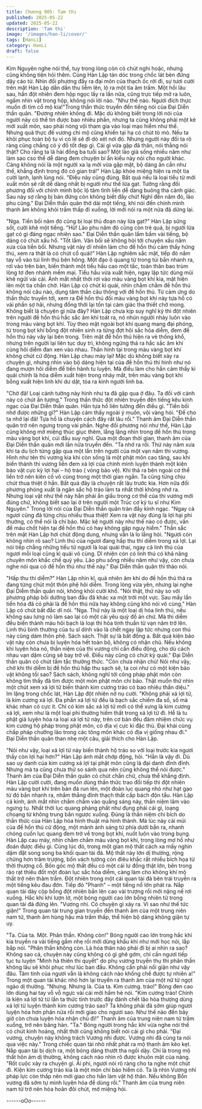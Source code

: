 ```yaml
---
title: Chương 905: Tam thi
published: 2025-05-22
updated: 2025-05-22
description: 'Tam thi'
image: '/images/han-li/cover/'
tags: [HanLi]
category: HanLi
draft: false
---
```


Kim Nguyên nghe nói thế, tuy trong lòng còn có chút nghi hoặc,
nhưng cũng không tiện hỏi thêm. Cùng Hàn Lập tán dóc trong
chốc lát bèn đứng dậy cáo từ. Nhìn đối phương đẩy ra đại môn
của thạch ốc rời đi, sự tươi cười trên mặt Hàn Lập dần dần thu
liễm lên, lộ ra một tia âm trầm. Một hồi lâu sau, hắn đột nhiên đem
hộp ngọc lấy ra lần nữa, cũng trực tiếp mở ra luôn, ngắm nhìn vật
trong hộp, không nói lời nào.
"Như thế nào. Ngươi đích thực muốn đi tìm cổ mộ kia!"Trong thần
thức truyền đến tiếng nói của Đại Diễn thần quân.
"Đương nhiên không đi. Mặc dù không biết trong lời nói của người
này có thể tin được bao nhiêu phần, nhưng ta cũng không phải
một kẻ mới xuất môn, sao phải nóng vội tham gia vào loại mạo
hiểm như thế. Nhưng quả thực đế vương chi mộ cũng khiến tại hạ
có chút tò mò. Nếu ta khôi phục toàn bộ tu vi có lẽ sẽ đi dò xét nơi
đó. Nhưng người này đối ta rõ ràng cũng chẳng có ý đồ tốt đẹp gì.
Cái gì vừa gặp đã thân, nói thẳng nói thật? Cho rằng ta là hài
đồng ba tuổi sao? Một lão già sống nhiều năm như làm sao cso
thể dễ dàng đem chuyện bí ẩn kiểu này nói cho người khác. Càng
không nói là một người xa lạ mới vừa gặp mặt, bộ dáng ân cần
như thế, khẳng định trong đó có gian trá!"
Hàn Lập khóe miệng hiện ra một tia cười lạnh, lạnh lùng nói.
"Điều này cũng đúng. Bất quá nếu là loại tiểu tử mới xuất môn sẽ
rất dễ dàng nhất bị người như thế lừa gạt. Tưởng rằng đối
phương đối với chính mình bộc lộ tâm tình liền dễ dàng buông tha
cảnh giác. Sau này sợ rằng bị bán đứng còn không biết đấy chứ!
Nghĩ đến năm đó, lão phu cũng." Đại Diễn thần quân thở dài một
tiếng, khi nói đến chính mình thanh âm không khỏi trầm thấp đi
xuống, lời mới nói ra một nửa đã dừng lại.

"Nga. Tiền bối năm đó cũng bị loại thủ đoạn này lừa gạt?" Hàn
Lập sửng sốt, cười khẽ một tiếng.
"Hừ! Lão phu năm đó cũng còn trẻ quá, bị người lừa gạt có gì
đáng ngạc nhiên sao."
Đại Diễn thần quân lầm bầm vài tiếng, bộ dáng có chút xấu hổ.
"Tốt lắm. Vãn bối sẽ không hỏi tới chuyện xấu năm xưa của tiền
bối. Nhưng vật này dĩ nhiên làm cho đề hồn thú cảm thấy hứng
thú, xem ra thật là có chút cổ quái!" Hàn Lập nghiêm sắc mặt, tiếp
đó nắm tay vỗ vào túi linh thú bên hông. Một đạo ô quang từ trong
túi bắn nhanh ra, rơi vào trên bàn, biến thành một tiểu hầu cao
một tấc, toàn thân bao trùm lông tơ đen nhánh mềm mại.
Tiểu hầu vừa xuất hiện, ngay lập tức dùng mũi khẽ ngửi vài cái.
Ánh mắt nhất thời rơi vào màu vàng bọt khí kia, mặt hiện lên một
tia chần chờ. Hàn Lập có chút kì quái, nhìn chằm chằm đề hồn
thú không nói câu nào, dụng tâm thần câu thông với đề hồn thú.
Từ cảm ứng do thần thức truyền tới, xem ra Đề hồn thú đối màu
vàng bọt khí này tựa hồ có vài phần sợ hãi, nhưng đồng thời lại
tồn tại cảm giác tha thiết chờ mong. Không biết là chuyện gì nữa
đây?
Hàn Lập chưa kịp suy nghĩ kỹ thì đột nhiên trên người đề hồn thú
hắc sắc âm khí toát ra, nó nhún người nhảy luôn vào trong màu
vàng bọt khí. Tùy theo mặt ngoài bọt khí quang mang đại phóng,
từ trong bọt khí bỗng đột nhiên sinh ra từng đợt hôi sắc hỏa diễm,
đem đề hồn thú này vây lại bên trong. Trên mặt đề hồn thú hiện ra
vẻ thống khổ, nhưng trên người lại liên tục duy trì, không ngừng
thả ra hắc sắc âm khí cùng hôi diễm đan xen vào nhau. Thân hình
tại trong màu vàng bọt khí không chút cử động.
Hàn Lập chau mày lại! Mặc dù không biết xảy ra chuyện gì,
nhưng nhìn vào bộ dáng hiện tại của đề hồn thú thì hình như nó
đang mượn hôi diễm để tiến hành tu luyện. Mà điều làm cho hắn
cảm thấy kì quái chính là hỏa diễm xuất hiện trong nháy mắt, trên
màu vàng bọt khí bỗng xuất hiện linh khí dư dật, tỏa ra kinh người
linh ba.

"Chờ đã! Loại cảnh tưởng này hình như ta đã gặp qua ở đâu. Ta
đối với cảnh này có chút ấn tượng." Trong thần thức đột nhiên
truyền đến tiếng kêu kinh ngạc của Đại Diễn thần quân. Hắn tựa
hồ liên tưởng đến điều gì.
"Tiền bối nhớ được những gì?" Hàn Lập cảm thấy ngoài ý muốn,
vội vàng hỏi.
"Để cho ta nhớ lại đã! Tựa hồ là chuyện cách đây rất lâu rồi."
Thanh âm Đại Diễn thần quân trở nên ngưng trọng vài phần.
Nghe đối phương nói như thế, Hàn Lập cũng không mở miệng
thúc giục thêm, lẳng lặng nhìn trong đề hồn thú trong màu vàng
bọt khí, cúi đầu suy nghĩ. Qua một đoạn thời gian, thanh âm của
Đại Diễn thần quân mới lần nữa truyền đến.
"Ta nhớ ra rồi. Thứ này năm xưa khi ta du lịch từng gặp qua một
lần trên người của một vạn năm thi vương. Hình như tên thi
vương kia khi còn sống là một phật môn cao tăng, sau khi biến
thành thi vương liền đem xá lợi của chính mình luyện thành một
kiện bảo vật cực kỳ lợi hại – hộ tráo ( vòng bảo vệ). Khi thả ra bên
ngoài cơ thể liền trở nên kiên cố vô cùng trong một thời gian
ngắn. Ta cũng từng chịu chút thua thiệt ở hắn. Bất quá đây là
chuyện rất lâu trước kia. Hơn nữa đối phương phóng xuất là ngân
sắc hộ tráo làm ta nhất thời không nhớ ra. Nhưng loại vật như thế
này hẳn phải ẩn giấu trong cơ thể của thi vương mới đúng chứ,
không biết sao lại ở trên người một Trúc cơ kỳ tu sĩ như Kim
Nguyên." Trong lời nói của Đại Diễn thần quân tràn đầy kinh ngạc.
"Ngay cả ngươi cũng đã từng chịu nhiều thua thiệt! Xem ra vật
này đúng là lợi hại phi thường, có thể nói là chí bảo. Mặc kệ người
này như thế nào có được, vấn đề máu chốt hiện tại đề hồn thú có
hay không gặp nguy hiểm." Thần sắc trên mặt Hàn Lập hơi chút
động dung, nhưng vẫn là lo lắng hỏi. "Ngươi còn không nhìn rõ
sao? Linh thú của ngươi đang hấp thu thi diễm trong xá lợi. Lại nói
tiếp chẳng những tiểu tử ngươi là loại quái thai, ngay cả linh thú
của ngươi mỗi loại cũng kì quái vô cùng. Dĩ nhiên còn có linh thú
có khả năng chuyên môn khắc chế quỷ yêu. Lão phu sống nhiều
năm như vậy, còn chưa nghe nói qua có đề hồn thú như thế này."
Đại Diễn thần quân thì thào nói.

"Hấp thu thi diễm?"
Hàn Lập nhìn kĩ, quả nhiên âm khí do đề hồn thú thả ra đang từng
chút một thôn phệ hôi diễm. Trong lòng vừa yên, nhưng lại nghe
Đại Diễm thần quân nói, không khỏi cười khổ.
"Nói thật, thứ này so với phương pháp bồi dưỡng ban đầu đã khác
xa một trời một vực. Sau mấy lần tiến hóa đã có phải là đề hồn
thú nữa hay không cũng khó nói vô cùng." Hàn Lập có chút bất
đắc dĩ nói.
"Nga. Thứ này là một loại dị hóa linh thú, nếu không sau lưng nó
làm sao lại có một cái yêu quỷ đồ án chứ. Mà thi diễm đều biến
thành màu hôi bạch là loại thi hỏa tinh thuần từ vạn năm trở lên.
Linh thú bình thường của tu sĩ dính vào là chết ngay lập tức
nhưng con thú này cũng dám thôn phệ. Sách sách. Thật sự là bất
đồng a. Bất quá kiện bảo vật này còn chưa bị luyện hóa hết toàn
bộ, không có nhận chủ. Nếu không khi luyện hóa nó, thần niệm
của thi vương chỉ cần điều động, cho dù cách nhau vạn dặm cũng
sẽ bay trở về. Điều này cũng có chút kỳ quái." Đại Diễn thần quân
có chút tấm tắc thưởng thức.
"Còn chưa nhận chủ! Nói như vậy, chờ khi thi diễm bị đề hồn thú
hấp thu sạch sẽ, ta coi như có một kiện bảo vật không tồi sao?
Sách sách, không nghĩ tới công pháp phật môn còn không tìm
thấy đã tìm được một món phật môn chí bảo. Thật muốn thử nhìn
một chút xem xá lợi tử biến thành kim cương tráo có bao nhiêu
thần diệu." Im lặng trong chốc lát, Hàn Lập đột nhiên nở nụ cười.
"Không phải xá lợi tử, là kim cương xá lợi. Đa phần xá lợi tử đều
là bạch sắc chiếm đa số, số mà khác nhan có cực ít. Chỉ có kim
sắc xá lợi tử mới có thể xưng là kim cương xá lợi, xem như là một
loại phi thường hiếm thất trong xá lợi tử đi. Hễ là tu phật giả luyện
hóa ra loại xá lợi tử này, trên cơ bản đều đảm nhiệm chức vụ kim
cương hộ pháp trong phật môn, có địa vị cực kì đặc thù. Đại khái
cùng chấp pháp chưởng lão trong các tông môn khác có địa vị
giống nhau đi." Đại Diễn thần quân than nhẹ một câu, giải thích
cho Hàn Lập.

"Nói như vậy, loại xá lợi tử này biến thành hộ tráo so với loại trước
kia ngươi thấy còn lợi hại hơn?" Hàn Lập ánh mắt chớp động, hỏi.
"Hẳn là vậy đi. Dù sao uy danh của kim cương xá lợi tại phật môn
cũng là đại danh đỉnh đỉnh. Nhưng mà ta cũng chưa thử so sánh
qua nên cũng không thể nói được." Thanh âm của Đại Diễn thần
quân có chút chần chừ, chưa thể khẳng định.
Hàn Lập cười cười, đang muốn dùng thần thức trao đổi tiếp thì
đột nhiên màu vàng bọt khí trên bàn đá run lên, một đoàn lục
quang nhỏ như hạt gạo từ đó bắn nhanh ra, nhắm thẳng đỉnh
thạch thất cấp bách độn tẩu. Hàn Lập cả kinh, ánh mắt nhìn chằm
chằm vào quầng sáng này, thần niệm lâm vào ngưng tụ.
Nhất thời lục quang phảng phất như đụng phải cái gì, loạng
choạng từ không trung bắn ngược xuống. Đúng là thần niệm chi
bích do thần thức của Hàn Lập hóa hình thuật mà hình thành. Mà
lúc này cái mũi của đề hồn thú cử động, một mảnh ánh sáng từ
phía dưới bắn ra, nhanh chóng cuốn lục quang đem trở về trong
bọt khí, nuốt luôn vào trong bụng. Hàn Lập cau mày, nhìn chằm
chằm màu vàng bọt khí, trong lòng mơ hồ như đoán được điều gì.
Cùng lúc đó, trong một gian mộ thất cách xa mấy nghìn dặm đặt
song song ba khối quan tài đá. Mộ thất này lớn dị thường, rộng
chừng hơn trăm trượng, bốn vách tường còn điêu khắc rất nhiều
bích họa từ thời thượng cổ. Bốn góc mộ thất đều có một cái lư
đồng thật lớn, bên trong rào rạt thiêu đốt một đoàn lục sắc hỏa
diễm, càng làm cho không khí mộ thất trở nên thâm trầm. Đột
nhiên trong một cái quan tài đá bên trái truyền ra một tiếng kêu
đau đớn. Tiếp đó "Phanh" – một tiếng nổ lớn phát ra. Nắp quan
tài dày cộp bỗng đột nhiên bắn lên cao vài trượng rồi mới nặng nề
rơi xuống.
Hắc khí khí lượn lờ, một bóng người cao lớn bỗng nhiên từ trong
quan tài đá đứng lên.
"Vương nhi. Có chuyện gì xảy ra. Vì sao như thế tức giận!" Trong
quan tài trung gian truyền đến thanh âm của một trung niên nam
tử, thanh âm hùng hậu mà trầm thấp, thể hiện bộ dáng không
giận tự uy.

"Ta. Của ta. Một. Phân thần. Không còn!" Bóng người cao lớn
trong hắc khí kia truyền ra vài tiếng gầm nhẹ rồi mới dùng khẩu
khí như mới học nói, lắp bắp nói.
"Phân thần không còn. Là hóa thân nào phái đi bị ai nhìn ra sao?
Không sao cả, chuyện này cũng không có gì ghê gớm, chỉ cần
ngươi tiếp tục tu luyện "Minh hà thiên thi quyết" do phụ vương
truyền thụ thì phân thần không lâu sẽ khôi phục như lúc ban đầu.
Không cần phải nổi giận như vậy đâu. Tâm tính của ngươi vẫn là
không cách nào khống chế được tự nhiên a!" Trong một quan tài
khác nhỏ hơn lại truyền ra thanh âm của một nữ tử ngọt ngào dị
thường.
"Nhưng. Nhưng là. Của ta. Kim cương. tráo!" Bóng đen cao lớn
dùng hai tay vỗ vỗ ngực vài cái mới hầm hè nói.
"Kim cương tráo! Chính là kiện xá lợi tử từ lần ta thức tỉnh trước
đây đánh chết lão hòa thượng dùng xá lợi từ luyện thành kim
cương tráo sao? Ta không phải đã sớm giúp ngươi luyện hóa hơn
phân nửa rồi mới giao cho ngươi sao. Như thế nào đến bây giờ
còn chưa luyện hóa nhận chủ đi!" Thanh âm của trung niên nam
tử trầm xuống, trở nên băng hàn.
"Ta." Bóng người trong hắc khí vừa nghe nói thế có chút kinh
hoảng, nhất thời cũng không biết nói cái gì cho phải.
"Đại vương, chuyện này không trách Vương nhi được. Vương nhi
đã cùng ta nói qua việc này." Trong chiếc quan tài nhỏ nhất phát
ra mộ thanh âm kẽo kẹt. Nắp quan tài bị dịch ra, một bóng dáng
thướt tha ngồi dậy. Chỉ là trong mộ thất hôn ám dị thường, không
cách nào nhìn rõ được khuôn mặt của nàng.
"Rốt cuộc xảy ra chuyện gì. Ái phi, ngươi nói rõ ràng cho ta nghe
một chút đi. Kiện kim cương tráo kia là một món chí bảo hiếm có.
Ta là nhìn Vương nhi pháp lực còn thấp nên mới giao cho hắn làm
vật hộ thân. Nếu không Bổn vương đã sớm tự mình luyện hóa để
dùng rồi." Thanh âm của trung niên nam tử trở nên hòa hoãn đôi
chút, mở miệng hỏi.

------oOo------
